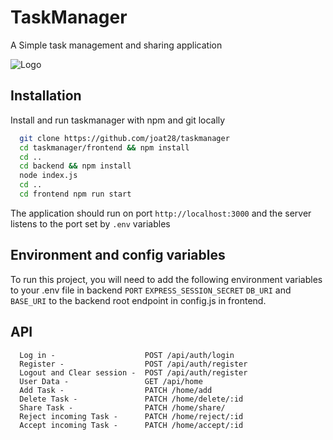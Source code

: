 
# TaskManager

A Simple task management and sharing application




![Logo](https://socialify.git.ci/joat28/taskmanager-hranker/image?description=1&language=1&name=1&owner=1&theme=Dark)


## Installation

Install and run taskmanager with npm and git locally

```bash
  git clone https://github.com/joat28/taskmanager
  cd taskmanager/frontend && npm install
  cd .. 
  cd backend && npm install
  node index.js
  cd .. 
  cd frontend npm run start
```
The application should run on port `http://localhost:3000`
and the server listens to the port set by `.env` variables


    
## Environment and config variables

To run this project, you will need to add the following environment variables to your .env file in backend
`PORT`
`EXPRESS_SESSION_SECRET`
`DB_URI`
and `BASE_URI`
 to the backend root endpoint in config.js in frontend.
 


## API 

```http
  Log in -                    POST /api/auth/login
  Register -                  POST /api/auth/register
  Logout and Clear session -  POST /api/auth/register
  User Data -                 GET /api/home
  Add Task -                  PATCH /home/add
  Delete Task -               PATCH /home/delete/:id   
  Share Task -                PATCH /home/share/   
  Reject incoming Task -      PATCH /home/reject/:id   
  Accept incoming Task -      PATCH /home/accept/:id   
```

